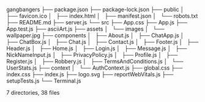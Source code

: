 gangbangers
├── package.json
├── package-lock.json
├── public
│   ├── favicon.ico
│   ├── index.html
│   ├── manifest.json
│   └── robots.txt
├── README.md
├── server.js
└── src
    ├── App.css
    ├── App.js
    ├── App.test.js
    ├── asciiArt.js
    ├── assets
    │   └── images
    │       └── wallpaper.jpg
    ├── components
    │   ├── About.js
    │   ├── ChatApp.js
    │   ├── ChatBox.js
    │   ├── Chat.js
    │   ├── Contact.js
    │   ├── Footer.js
    │   ├── Header.js
    │   ├── Home.js
    │   ├── Login.js
    │   ├── Message.js
    │   ├── NickNameInput.js
    │   ├── PrivacyPolicy.js
    │   ├── Profile.js
    │   ├── Register.js
    │   ├── Robbery.js
    │   ├── TermsAndConditions.js
    │   └── UserStats.js
    ├── context
    │   └── AuthContext.js
    ├── global.css
    ├── index.css
    ├── index.js
    ├── logo.svg
    ├── reportWebVitals.js
    ├── setupTests.js
    └── Terminal.js

7 directories, 38 files
